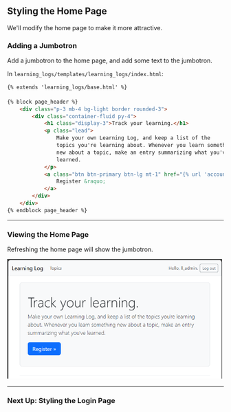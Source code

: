 ## Styling the Home Page

We'll modify the home page to make it more attractive.

### Adding a Jumbotron

Add a jumbotron to the home page, and add some text to the jumbotron.

In `learning_logs/templates/learning_logs/index.html`:

```html
{% extends 'learning_logs/base.html' %}

{% block page_header %}
    <div class="p-3 mb-4 bg-light border rounded-3">
        <div class="container-fluid py-4">
            <h1 class="display-3">Track your learning.</h1>
            <p class="lead">
                Make your own Learning Log, and keep a list of the 
                topics you're learning about. Whenever you learn something
                new about a topic, make an entry summarizing what you've
                learned.
            </p>
            <a class="btn btn-primary btn-lg mt-1" href="{% url 'accounts:register' %}">
                Register &raquo;
            </a>
        </div>
    </div>
{% endblock page_header %}
```

---

### Viewing the Home Page

Refreshing the home page will show the jumbotron.

<img src="../../images/index_style.png" alt="Styling the Home Page" style="width:500px;">

---

### Next Up: Styling the Login Page
